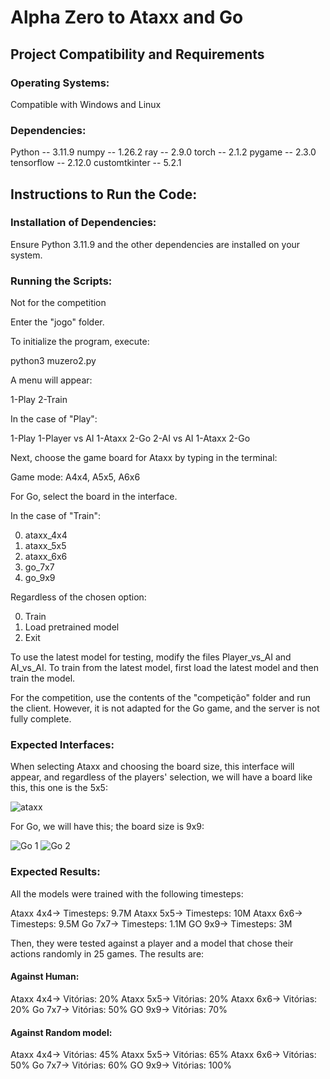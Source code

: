 # Alpha Zero to Ataxx and Go

## Project Compatibility and Requirements

### Operating Systems:

Compatible with Windows and Linux

### Dependencies:

Python        -- 3.11.9
numpy         -- 1.26.2
ray           -- 2.9.0
torch         -- 2.1.2
pygame        -- 2.3.0
tensorflow    -- 2.12.0
customtkinter -- 5.2.1

## Instructions to Run the Code:

### Installation of Dependencies:

Ensure Python 3.11.9 and the other dependencies are installed on your system.

### Running the Scripts:

Not for the competition

Enter the "jogo" folder.

To initialize the program, execute:

python3 muzero2.py

A menu will appear:

1-Play
2-Train

In the case of "Play":

1-Play
    1-Player vs AI
        1-Ataxx
        2-Go
    2-AI vs AI
        1-Ataxx
        2-Go

Next, choose the game board for Ataxx by typing in the terminal:

Game mode: A4x4, A5x5, A6x6

For Go, select the board in the interface.

In the case of "Train":

0. ataxx_4x4
1. ataxx_5x5
2. ataxx_6x6
3. go_7x7
4. go_9x9

Regardless of the chosen option:

0. Train
1. Load pretrained model
2. Exit

To use the latest model for testing, modify the files Player_vs_AI and AI_vs_AI.
To train from the latest model, first load the latest model and then train the model.

For the competition, use the contents of the "competição" folder and run the client. However, it is not adapted for the Go game, and the server is not fully complete.

### Expected Interfaces:

When selecting Ataxx and choosing the board size, this interface will appear, and regardless of the players' selection, we will have a board like this, this one is the 5x5:

![ataxx](https://github.com/user-attachments/assets/33729dab-3f68-4c9c-8bad-2df4fd63d2d4)

For Go, we will have this; the board size is 9x9:

![Go 1](https://github.com/user-attachments/assets/efd02c0f-67a9-47ff-a6ff-5b6dc78b15b1)
![Go 2](https://github.com/user-attachments/assets/f351b470-9a82-40ab-a64b-c5f009275ea1)

### Expected Results:

All the models were trained with the following timesteps:

Ataxx 4x4-> Timesteps: 9.7M 
Ataxx 5x5-> Timesteps: 10M 
Ataxx 6x6-> Timesteps: 9.5M 
Go 7x7-> Timesteps: 1.1M 
GO 9x9-> Timesteps: 3M 

Then, they were tested against a player and a model that chose their actions randomly in 25 games. The results are:

#### Against Human:

Ataxx 4x4-> Vitórias: 20% 
Ataxx 5x5-> Vitórias: 20% 
Ataxx 6x6-> Vitórias: 20% 
Go 7x7-> Vitórias: 50% 
GO 9x9-> Vitórias: 70%


#### Against Random model:

Ataxx 4x4-> Vitórias: 45% 
Ataxx 5x5-> Vitórias: 65% 
Ataxx 6x6-> Vitórias: 50% 
Go 7x7-> Vitórias: 60% 
GO 9x9-> Vitórias: 100%














